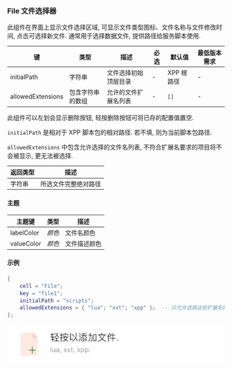 ### File 文件选择器

此组件在界面上显示文件选择区域, 可显示文件类型图标、文件名称与文件修改时间, 点击可选择新文件. 通常用于选择数据文件, 提供路径给服务脚本使用.

|键|类型|描述|必选|默认值|最低版本需求|
|---|---|---|---|---|---|
|initialPath|字符串|文件选择初始顶层目录|\-|XPP 根路径|\-|
|allowedExtensions|包含字符串的数组|允许的文件扩展名列表|\-|`[]`|\-|

此组件可以左划会显示删除按钮, 轻按删除按钮可将已存的配置值置空. 

`initialPath` 是相对于 XPP 脚本包的相对路径. 若不填, 则为当前脚本包路径.

`allowedExtensions` 中包含允许选择的文件名列表, 不符合扩展名要求的项目将不会被显示, 更无法被选择. 

|返回类型|描述|
|---|---|
|字符串|所选文件完整绝对路径|


#### 主题

|主题键|类型|描述|
|---|---|---|
|labelColor|*颜色*|文件名颜色|
|valueColor|*颜色*|文件描述颜色|


#### 示例

``` lua
{
    cell = "File";
    key = "file1";
    initialPath = "scripts";
    allowedExtensions = { "lua"; "xxt"; "xpp" };  -- 只允许选择这些扩展名的文件
};
```

![XUI-File.png](XUIScreenshots/XUI-File.png)

